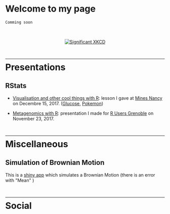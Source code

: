 <head>
<link href="web-fonts-with-css/css/fontawesome-all.css" rel="stylesheet">
</head>

# Welcome to my page 

```markdown
Comming soon
```
  
<br>

<p align="center">
  <a href="https://xkcd.com" target="_blank">  
    <img src="https://imgs.xkcd.com/comics/significant.png" alt="Significant XKCD">
  </a>
</p>

<br>

---
<div style = "margin-top: -30px"></div>

# Presentations

## RStats

* <a href="https://abichat.github.io/Slides/FormationRMines/FormationRMines" target="_blank">Visualisation and other cool things with R</a>: lesson I gave at <a href="http://mines-nancy.univ-lorraine.fr/" target="_blank">Mines Nancy</a> on Decembre 15, 2017. (<a href="https://abichat.github.io/Slides/FormationRMines/Glucose.txt" target="_blank">Glucose</a>, <a href="https://abichat.github.io/Slides/FormationRMines/Pokemon.txt" target="_blank">Pokemon</a>)


* <a href="https://abichat.github.io/Slides/MetagenomicsRGrenoble/MetagenomicsRGrenoble" target="_blank">Metagenomics with R</a>: presentation I made for <a href="https://r-in-grenoble.github.io/index.html" target="_blank">R Users Grenoble</a> on November 23, 2017.

<br>

---
<div style = "margin-top: -30px"></div>

# Miscellaneous

## Simulation of Brownian Motion

This is a <a href="https://abichat.shinyapps.io/BrownianMotion/" target="_blank">shiny app</a> which simulates a Brownian Motion (there is an error with "Mean" <i class="fas fa-cog fa-spin" fa-3x></i>)

<br>

---
<div style = "margin-top: -30px"></div>

# Social


<center>
  <div class="fa-3x">
    <a href="https://www.linkedin.com/in/antoinebichat/" target="_blank" style="color: #000000"><i class="fab fa-linkedin"></i></a> &nbsp;
    <a href="https://github.com/abichat" target="_blank" style="color: #000000"><i class="fab fa-github"></i></a> &nbsp;
    <a href="https://stackoverflow.com/users/8031980" target="_blank" style="color: #000000"><i class="fab fa-stack-overflow"></i></a> &nbsp;
    <a href="https://twitter.com/_abichat" target="_blank" style="color: #000000"><i class="fab fa-twitter"></i></a> 
  </div>
</center>
